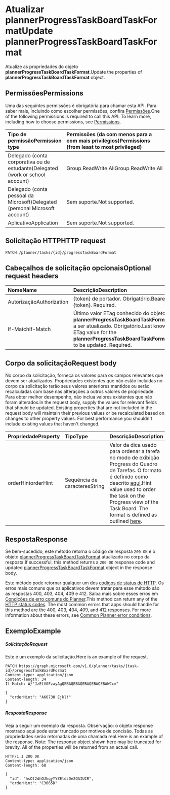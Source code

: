 # <a name="update-plannerprogresstaskboardtaskformat"></a><span data-ttu-id="c09a4-101">Atualizar plannerProgressTaskBoardTaskFormat</span><span class="sxs-lookup"><span data-stu-id="c09a4-101">Update plannerProgressTaskBoardTaskFormat</span></span>

<span data-ttu-id="c09a4-102">Atualize as propriedades do objeto **plannerProgressTaskBoardTaskFormat**.</span><span class="sxs-lookup"><span data-stu-id="c09a4-102">Update the properties of **plannerProgressTaskBoardTaskFormat** object.</span></span>
## <a name="permissions"></a><span data-ttu-id="c09a4-103">Permissões</span><span class="sxs-lookup"><span data-stu-id="c09a4-103">Permissions</span></span>
<span data-ttu-id="c09a4-p101">Uma das seguintes permissões é obrigatória para chamar esta API. Para saber mais, incluindo como escolher permissões, confira [Permissões](../../../concepts/permissions_reference.md).</span><span class="sxs-lookup"><span data-stu-id="c09a4-p101">One of the following permissions is required to call this API. To learn more, including how to choose permissions, see [Permissions](../../../concepts/permissions_reference.md).</span></span>

|<span data-ttu-id="c09a4-106">Tipo de permissão</span><span class="sxs-lookup"><span data-stu-id="c09a4-106">Permission type</span></span>      | <span data-ttu-id="c09a4-107">Permissões (da com menos para a com mais privilégios)</span><span class="sxs-lookup"><span data-stu-id="c09a4-107">Permissions (from least to most privileged)</span></span>              |
|:--------------------|:---------------------------------------------------------|
|<span data-ttu-id="c09a4-108">Delegado (conta corporativa ou de estudante)</span><span class="sxs-lookup"><span data-stu-id="c09a4-108">Delegated (work or school account)</span></span> | <span data-ttu-id="c09a4-109">Group.ReadWrite.All</span><span class="sxs-lookup"><span data-stu-id="c09a4-109">Group.ReadWrite.All</span></span>    |
|<span data-ttu-id="c09a4-110">Delegado (conta pessoal da Microsoft)</span><span class="sxs-lookup"><span data-stu-id="c09a4-110">Delegated (personal Microsoft account)</span></span> | <span data-ttu-id="c09a4-111">Sem suporte.</span><span class="sxs-lookup"><span data-stu-id="c09a4-111">Not supported.</span></span>    |
|<span data-ttu-id="c09a4-112">Aplicativo</span><span class="sxs-lookup"><span data-stu-id="c09a4-112">Application</span></span> | <span data-ttu-id="c09a4-113">Sem suporte.</span><span class="sxs-lookup"><span data-stu-id="c09a4-113">Not supported.</span></span> |

## <a name="http-request"></a><span data-ttu-id="c09a4-114">Solicitação HTTP</span><span class="sxs-lookup"><span data-stu-id="c09a4-114">HTTP request</span></span>
<!-- { "blockType": "ignored" } -->
```http
PATCH /planner/tasks/{id}/progressTaskBoardFormat
```
## <a name="optional-request-headers"></a><span data-ttu-id="c09a4-115">Cabeçalhos de solicitação opcionais</span><span class="sxs-lookup"><span data-stu-id="c09a4-115">Optional request headers</span></span>
| <span data-ttu-id="c09a4-116">Nome</span><span class="sxs-lookup"><span data-stu-id="c09a4-116">Name</span></span>       | <span data-ttu-id="c09a4-117">Descrição</span><span class="sxs-lookup"><span data-stu-id="c09a4-117">Description</span></span>|
|:-----------|:-----------|
| <span data-ttu-id="c09a4-118">Autorização</span><span class="sxs-lookup"><span data-stu-id="c09a4-118">Authorization</span></span>  | <span data-ttu-id="c09a4-p102">{token} de portador. Obrigatório.</span><span class="sxs-lookup"><span data-stu-id="c09a4-p102">Bearer {token}. Required.</span></span> |
| <span data-ttu-id="c09a4-121">If-Match</span><span class="sxs-lookup"><span data-stu-id="c09a4-121">If-Match</span></span>  | <span data-ttu-id="c09a4-p103">Último valor ETag conhecido do objeto **plannerProgressTaskBoardTaskFormat** a ser atualizado. Obrigatório.</span><span class="sxs-lookup"><span data-stu-id="c09a4-p103">Last known ETag value for the **plannerProgressTaskBoardTaskFormat** to be updated. Required.</span></span>|

## <a name="request-body"></a><span data-ttu-id="c09a4-124">Corpo da solicitação</span><span class="sxs-lookup"><span data-stu-id="c09a4-124">Request body</span></span>
<span data-ttu-id="c09a4-p104">No corpo da solicitação, forneça os valores para os campos relevantes que devem ser atualizados. Propriedades existentes que não estão incluídas no corpo da solicitação terão seus valores anteriores mantidos ou serão recalculadas com base nas alterações a outros valores de propriedade. Para obter melhor desempenho, não inclua valores existentes que não foram alterados.</span><span class="sxs-lookup"><span data-stu-id="c09a4-p104">In the request body, supply the values for relevant fields that should be updated. Existing properties that are not included in the request body will maintain their previous values or be recalculated based on changes to other property values. For best performance you shouldn't include existing values that haven't changed.</span></span>

| <span data-ttu-id="c09a4-128">Propriedade</span><span class="sxs-lookup"><span data-stu-id="c09a4-128">Property</span></span>     | <span data-ttu-id="c09a4-129">Tipo</span><span class="sxs-lookup"><span data-stu-id="c09a4-129">Type</span></span>   |<span data-ttu-id="c09a4-130">Descrição</span><span class="sxs-lookup"><span data-stu-id="c09a4-130">Description</span></span>|
|:---------------|:--------|:----------|
|<span data-ttu-id="c09a4-131">orderHint</span><span class="sxs-lookup"><span data-stu-id="c09a4-131">orderHint</span></span>|<span data-ttu-id="c09a4-132">Sequência de caracteres</span><span class="sxs-lookup"><span data-stu-id="c09a4-132">String</span></span>|<span data-ttu-id="c09a4-p105">Valor da dica usado para ordenar a tarefa no modo de exibição Progress do Quadro de Tarefas. O formato é definido como descrito [aqui](../resources/planner_order_hint_format.md).</span><span class="sxs-lookup"><span data-stu-id="c09a4-p105">Hint value used to order the task on the Progress view of the Task Board. The format is defined as outlined [here](../resources/planner_order_hint_format.md).</span></span>|

## <a name="response"></a><span data-ttu-id="c09a4-135">Resposta</span><span class="sxs-lookup"><span data-stu-id="c09a4-135">Response</span></span>

<span data-ttu-id="c09a4-136">Se bem-sucedido, este método retorna o código de resposta `200 OK` e o objeto [plannerProgressTaskBoardTaskFormat](../resources/plannerprogresstaskboardtaskformat.md) atualizado no corpo da resposta.</span><span class="sxs-lookup"><span data-stu-id="c09a4-136">If successful, this method returns a `200 OK` response code and updated [plannerProgressTaskBoardTaskFormat](../resources/plannerprogresstaskboardtaskformat.md) object in the response body.</span></span>

<span data-ttu-id="c09a4-p106">Este método pode retornar qualquer um dos [códigos de status de HTTP](../../../concepts/errors.md). Os erros mais comuns que os aplicativos devem tratar para esse método são as respostas 400, 403, 404, 409 e 412. Saiba mais sobre esses erros em [Condições de erro comuns do Planner](../resources/planner_overview.md#common-planner-error-conditions).</span><span class="sxs-lookup"><span data-stu-id="c09a4-p106">This method can return any of the [HTTP status codes](../../../concepts/errors.md). The most common errors that apps should handle for this method are the 400, 403, 404, 409, and 412 responses. For more information about these errors, see [Common Planner error conditions](../resources/planner_overview.md#common-planner-error-conditions).</span></span>

## <a name="example"></a><span data-ttu-id="c09a4-140">Exemplo</span><span class="sxs-lookup"><span data-stu-id="c09a4-140">Example</span></span>
##### <a name="request"></a><span data-ttu-id="c09a4-141">Solicitação</span><span class="sxs-lookup"><span data-stu-id="c09a4-141">Request</span></span>
<span data-ttu-id="c09a4-142">Este é um exemplo da solicitação.</span><span class="sxs-lookup"><span data-stu-id="c09a4-142">Here is an example of the request.</span></span>
<!-- {
  "blockType": "request",
  "name": "update_plannerprogresstaskboardtaskformat"
}-->
```http
PATCH https://graph.microsoft.com/v1.0/planner/tasks/{task-id}/progressTaskBoardFormat
Content-type: application/json
Content-length: 34
If-Match: W/"JzEtVGFzayAgQEBAQEBAQEBAQEBAQEBAWCc="

{
  "orderHint": "A6673H Ejkl!"
}
```
##### <a name="response"></a><span data-ttu-id="c09a4-143">Resposta</span><span class="sxs-lookup"><span data-stu-id="c09a4-143">Response</span></span>
<span data-ttu-id="c09a4-p107">Veja a seguir um exemplo da resposta. Observação: o objeto response mostrado aqui pode estar truncado por motivos de concisão. Todas as propriedades serão retornadas de uma chamada real.</span><span class="sxs-lookup"><span data-stu-id="c09a4-p107">Here is an example of the response. Note: The response object shown here may be truncated for brevity. All of the properties will be returned from an actual call.</span></span>
<!-- {
  "blockType": "response",
  "truncated": true,
  "@odata.type": "microsoft.graph.plannerProgressTaskBoardTaskFormat"
} -->
```http
HTTP/1.1 200 OK
Content-type: application/json
Content-length: 68

{
  "id": "hsOf2dhOJkqyYYZEtdzDe2QAIUCR",
  "orderHint": "C3665D"
}
```

<!-- uuid: 8fcb5dbc-d5aa-4681-8e31-b001d5168d79
2015-10-25 14:57:30 UTC -->
<!-- {
  "type": "#page.annotation",
  "description": "Update plannerprogresstaskboardtaskformat",
  "keywords": "",
  "section": "documentation",
  "tocPath": ""
}-->
